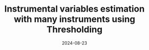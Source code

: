---
title: "Instrumental variables estimation with many instruments using Thresholding"
collection: publications
category: conferences
permalink: /research/ng_jmp
excerpt: ''
date: 2024-08-23
#venue: ''
#paperurl: 'http://academicpages.github.io/files/paper3.pdf'
citation: 'Cheuk Fai Ng (2024). &quot;Instrumental variables estimation with many instruments using Thresholding&quot;'
---